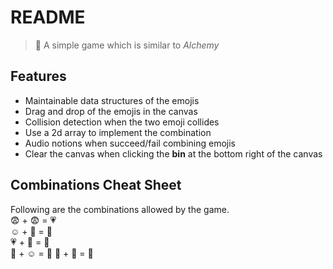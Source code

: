 # README

> :ocean: A simple game which is similar to *Alchemy*

## Features

* Maintainable data structures of the emojis
* Drag and drop of the emojis in the canvas
* Collision detection when the two emoji collides
* Use a 2d array to implement the combination
* Audio notions when succeed/fail combining emojis
* Clear the canvas when clicking the **bin** at the bottom right of the canvas


## Combinations Cheat Sheet
Following are the combinations allowed by the game.   
:fearful: + :fearful: = :heartpulse:   
:relaxed: + :cop: = :anger:   
:heartpulse: + :anger: = :penguin:   
:penguin: + :relaxed: = :cactus:
:cop: + :cactus: = :octopus:
